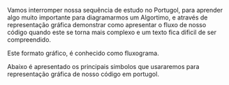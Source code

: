 Vamos interromper nossa sequência de estudo no Portugol, para aprender algo muito importante para diagramarmos um Algortimo, e através de representação gráfica demonstrar como apresentar o fluxo de nosso código quando este se torna mais complexo e um texto fica dificil de ser compreendido.

Este formato gráfico, é conhecido como fluxograma.

Abaixo é apresentado os principais simbolos que usararemos para representação gráfica de nosso código em portugol.



